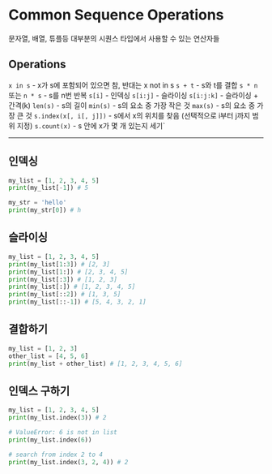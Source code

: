 # Common Sequence Operations

문자열, 배열, 튜플등 대부분의 시퀀스 타입에서 사용할 수 있는 연산자들

## Operations

`x in s` - x가 s에 포함되어 있으면 참, 반대는 x not in s
`s + t` - s와 t를 결합
`s * n` 또는 `n * s` - s를 n번 반복
`s[i]` - 인덱싱
`s[i:j]` - 슬라이싱
`s[i:j:k]` - 슬라이싱 + 간격(k)
`len(s)` - s의 길이
`min(s)` - s의 요소 중 가장 작은 것
`max(s)` - s의 요소 중 가장 큰 것
`s.index(x[, i[, j]])` - s에서 x의 위치를 찾음 (선택적으로 i부터 j까지 범위 지정)
`s.count(x)` - s 안에 x가 몇 개 있는지 세기`

---

## 인덱싱

```python
my_list = [1, 2, 3, 4, 5]
print(my_list[-1]) # 5

my_str = 'hello'
print(my_str[0]) # h

```

## 슬라이싱

```python
my_list = [1, 2, 3, 4, 5]
print(my_list[1:3]) # [2, 3]
print(my_list[1:]) # [2, 3, 4, 5]
print(my_list[:3]) # [1, 2, 3]
print(my_list[:]) # [1, 2, 3, 4, 5]
print(my_list[::2]) # [1, 3, 5]
print(my_list[::-1]) # [5, 4, 3, 2, 1]
```

## 결합하기

```python
my_list = [1, 2, 3]
other_list = [4, 5, 6]
print(my_list + other_list) # [1, 2, 3, 4, 5, 6]
```

## 인덱스 구하기

```python
my_list = [1, 2, 3, 4, 5]
print(my_list.index(3)) # 2

# ValueError: 6 is not in list
print(my_list.index(6))

# search from index 2 to 4
print(my_list.index(3, 2, 4)) # 2
```
